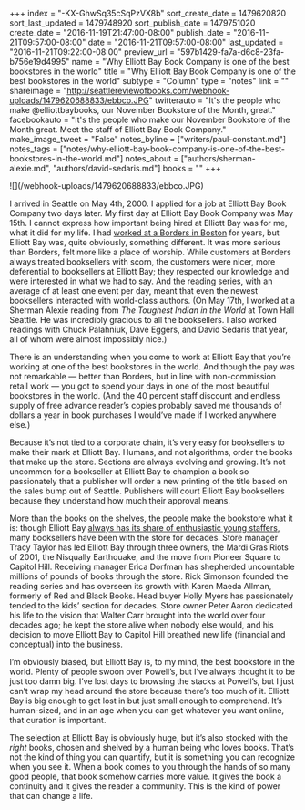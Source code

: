 +++
index = "-KX-GhwSq35cSqPzVX8b"
sort_create_date = 1479620820
sort_last_updated = 1479748920
sort_publish_date = 1479751020
create_date = "2016-11-19T21:47:00-08:00"
publish_date = "2016-11-21T09:57:00-08:00"
date = "2016-11-21T09:57:00-08:00"
last_updated = "2016-11-21T09:22:00-08:00"
preview_url = "597b1429-fa7a-d6c8-23fa-b756e19d4995"
name = "Why Elliott Bay Book Company is one of the best bookstores in the world"
title = "Why Elliott Bay Book Company is one of the best bookstores in the world"
subtype = "Column"
type = "notes"
link = ""
shareimage = "http://seattlereviewofbooks.com/webhook-uploads/1479620688833/ebbco.JPG"
twitterauto = "It's the people who make @elliottbaybooks, our November Bookstore of the Month, great."
facebookauto = "It's the people who make our November Bookstore of the Month great. Meet the staff of Elliott Bay Book Company."
make_image_tweet = "False"
notes_byline = ["writers/paul-constant.md"]
notes_tags = ["notes/why-elliott-bay-book-company-is-one-of-the-best-bookstores-in-the-world.md"]
notes_about = ["authors/sherman-alexie.md", "authors/david-sedaris.md"]
books = ""
+++
<p class="image">![](/webhook-uploads/1479620688833/ebbco.JPG)</p>

I arrived in Seattle on May 4th, 2000. I applied for a job at Elliott Bay Book Company two days later. My first day at Elliott Bay Book Company was May 15th. I cannot express how important being hired at Elliott Bay was for me, what it did for my life. I had [worked at a Borders in Boston](https://medium.com/@paulconstant/books-without-borders-b8ccb08b5b8a#.ulv8hzjht) for years, but Elliott Bay was, quite obviously, something different. It was more serious than Borders, felt more like a place of worship. While customers at Borders always treated booksellers with scorn, the customers were nicer, more deferential to booksellers at Elliott Bay; they respected our knowledge and were interested in what we had to say. And the reading series, with an average of at least one event per day, meant that even the newest booksellers interacted with world-class authors. (On May 17th, I worked at a Sherman Alexie reading from *The Toughest Indian in the World* at Town Hall Seattle. He was incredibly gracious to all the booksellers. I also worked readings with Chuck Palahniuk, Dave Eggers, and David Sedaris that year, all of whom were almost impossibly nice.)

There is an understanding when you come to work at Elliott Bay that you’re working at one of the best bookstores in the world. And though the pay was not remarkable  — better than Borders, but in line with non-commission retail work — you got to spend your days in one of the most beautiful bookstores in the world. (And the 40 percent staff discount and endless supply of free advance reader’s copies probably saved me thousands of dollars a year in book purchases I would’ve made if I worked anywhere else.) 

Because it’s not tied to a corporate chain, it’s very easy for booksellers to make their mark at Elliott Bay. Humans, and not algorithms, order the books that make up the store. Sections are always evolving and growing. It’s not uncommon for a bookseller at Elliott Bay to champion a book so passionately that a publisher will order a new printing of the title based on the sales bump out of Seattle. Publishers will court Elliott Bay booksellers because they understand how much their approval means.

More than the books on the shelves, the people make the bookstore what it is: though Elliott Bay [always has its share of enthusiastic young staffers]( http://www.seattlereviewofbooks.com/notes/2016/11/14/talking-with-mary-thompson-one-of-elliott-bay-book-companys-newest-employees/), many booksellers have been with the store for decades. Store manager Tracy Taylor has led Elliott Bay through three owners, the Mardi Gras Riots of 2001, the Nisqually Earthquake, and the move from Pioneer Square to Capitol Hill. Receiving manager Erica Dorfman has shepherded uncountable millions of pounds of books through the store. Rick Simonson founded the reading series and has overseen its growth with Karen Maeda Allman, formerly of Red and Black Books. Head buyer Holly Myers has passionately tended to the kids’ section for decades. Store owner Peter Aaron dedicated his life to the vision that Walter Carr brought into the world over four decades ago; he kept the store alive when nobody else would, and his decision to move Elliott Bay to Capitol Hill breathed new life (financial and conceptual) into the business.

I’m obviously biased, but Elliott Bay is, to my mind, the best bookstore in the world. Plenty of people swoon over Powell’s, but I’ve always thought it to be just too damn big. I’ve lost days to browsing the stacks at Powell’s, but I just can’t wrap my head around the store because there’s too much of it. Elliott Bay is big enough to get lost in but just small enough to comprehend. It’s human-sized, and in an age when you can get whatever you want online, that curation is important. 

The selection at Elliott Bay is obviously huge, but it’s also stocked with the *right* books, chosen and shelved by a human being who loves books. That’s not the kind of thing you can quantify, but it is something you can recognize when you see it. When a book comes to you through the hands of so many good people, that book somehow carries more value. It gives the book a continuity and it gives the reader a community. This is the kind of power that can change a life.
